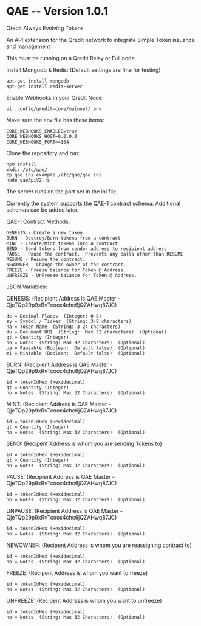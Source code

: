 # QAE  -- Version 1.0.1
Qredit Always Evolving Tokens

An API extension for the Qredit network to integrate Simple Token issuance and management

This must be running on a Qredit Relay or Full node.

Install Mongodb & Redis:  (Default settings are fine for testing)

```
apt-get install mongodb
apt-get install redis-server

```

Enable Webhooks in your Qredit Node:

```
vi .config/qredit-core/mainnet/.env
```

Make sure the env file has these items:

```
CORE_WEBHOOKS_ENABLED=true
CORE_WEBHOOKS_HOST=0.0.0.0
CORE_WEBHOOKS_PORT=4104
```

Clone the repository and run:

```
npm install
mkdir /etc/qae/
cp qae.ini.example /etc/qae/qae.ini
node qaeApiV2.js
```

The server runs on the port set in the ini file.

Currently the system supports the QAE-1 contract schema.   Additional schemas can be added later.

QAE-1 Contract Methods:

```
GENESIS - Create a new token
BURN - Destroy/Burn tokens from a contract
MINT - Create/Mint tokens into a contract
SEND - Send tokens from sender address to recipient address
PAUSE - Pause the contract.  Prevents any calls other than RESUME
RESUME - Resume the contract.
NEWOWNER - Change the owner of the contract.
FREEZE - Freeze balance for Token @ Address.
UNFREEZE - UnFreeze balance for Token @ Address.
```

JSON Variables:

GENESIS:  (Recipient Address is QAE Master - QjeTQp29p9xRvTcoox4chc6jQZAHwq87JC)

```
de = Decimal Places  (Integer: 0-8)
sy = Symbol / Ticker  (String: 3-8 characters)
na = Token Name  (String: 3-24 characters)
du = Document URI  (String:  Max 32 characters)  (Optional)
qt = Quantity (Integer)
no = Notes  (String: Max 32 Characters)  (Optional)
pa = Pausable (Boolean:  Default false)  (Optional)
mi = Mintable (Boolean:  Default false)  (Optional)
```

BURN:  (Recipient Address is QAE Master - QjeTQp29p9xRvTcoox4chc6jQZAHwq87JC)

```
id = tokenIdHex (Hexidecimal)
qt = Quantity (Integer)
no = Notes  (String: Max 32 Characters)  (Optional)
```

MINT:  (Recipient Address is QAE Master - QjeTQp29p9xRvTcoox4chc6jQZAHwq87JC)

```
id = tokenIdHex (Hexidecimal)
qt = Quantity (Integer)
no = Notes  (String: Max 32 Characters)  (Optional)
```

SEND:  (Recipent Address is whom you are sending Tokens to)

```
id = tokenIdHex (Hexidecimal)
qt = Quantity (Integer)
no = Notes  (String: Max 32 Characters)  (Optional)
```

PAUSE:  (Recipient Address is QAE Master - QjeTQp29p9xRvTcoox4chc6jQZAHwq87JC)

```
id = tokenIdHex (Hexidecimal)
no = Notes  (String: Max 32 Characters)  (Optional)
```

UNPAUSE:  (Recipient Address is QAE Master - QjeTQp29p9xRvTcoox4chc6jQZAHwq87JC)

```
id = tokenIdHex (Hexidecimal)
no = Notes  (String: Max 32 Characters)  (Optional)
```

NEWOWNER:  (Recipent Address is whom you are reassigning contract to)

```
id = tokenIdHex (Hexidecimal)
no = Notes  (String: Max 32 Characters)  (Optional)
```

FREEZE:  (Recipent Address is whom you want to freeze)

```
id = tokenIdHex (Hexidecimal)
no = Notes  (String: Max 32 Characters)  (Optional)
```

UNFREEZE:  (Recipent Address is whom you want to unfreeze)

```
id = tokenIdHex (Hexidecimal)
no = Notes  (String: Max 32 Characters)  (Optional)
```
